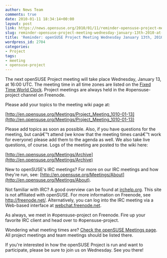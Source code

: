 ```yaml
---
author: News Team
comments: true
date: 2010-01-11 18:34:14+00:00
layout: post
link: https://news.opensuse.org/2010/01/11/reminder-opensuse-project-meeting-wednesday-january-13th-2010-at-1600/
slug: reminder-opensuse-project-meeting-wednesday-january-13th-2010-at-1600
title: 'Reminder: openSUSE Project Meeting Wednesday January 13th, 2010 at 16:00'
wordpress_id: 2704
categories:
- Project
tags:
- meeting
- opensuse-project
---
```


The next openSUSE Project meeting will take place Wednesday, January 13, at 16:00 UTC. The meeting time in all time zones are listed on the [Fixed Time World Clock](http://bit.ly/56NvZu). Project meetings are always held in the #opensuse-project channel on Freenode.

Please add your topics to the meeting wiki page at:

[http://en.opensuse.org/Meetings/Project_Meeting_1010-01-13](http://en.opensuse.org/Meetings/Project_Meeting_1010-01-13)

Please add topics as soon as possible. Also, if you have questions for the meeting, but canâ€™t attend (we know that the meeting times canâ€™t work for everyone) please add them to the agenda as well. We also take live questions, of course. Logs of the meeting are posted to the wiki here:

[http://en.opensuse.org/Meetings/Archive](http://en.opensuse.org/Meetings/Archive)

New to openSUSE's IRC meetings? For more on our IRC meetings and how they're run, see: [http://en.opensuse.org/Meetings/About](http://en.opensuse.org/Meetings/About).

Not familiar with IRC? A good overview can be found at [irchelp.org](http://www.irchelp.org/). This site is not affiliated with openSUSE. For more information on Freenode, see http://freenode.net/. Alternatively, you can log into the IRC meeting via a Web-based interface at [webchat.freenode.net](http://webchat.freenode.net/?channels=opensuse-project).

As always, we meet in #opensuse-project on Freenode. Fire up your favorite IRC client and head over to #opensuse-project.

Wondering what meeting times are? [Check the openSUSE Meetings page](http://en.opensuse.org/Meetings). All project meetings and team meetings should be listed there.

If you're interested in how the openSUSE Project is run and want to participate, please be sure to join us on Wednesday. See you there!
